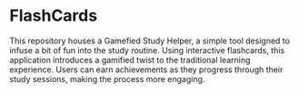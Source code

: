 # FlashCards

This repository houses a Gamefied Study Helper, a simple tool designed to infuse a bit of fun into the study routine. Using interactive flashcards, this application introduces a gamified twist to the traditional learning experience. Users can earn achievements as they progress through their study sessions, making the process more engaging.
